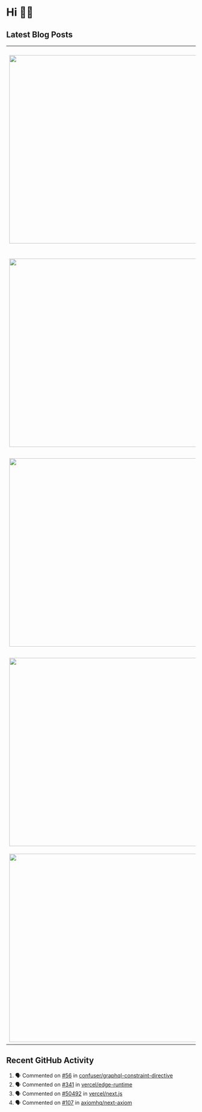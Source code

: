 # Hi 👋🏼

## Latest Blog Posts

<!-- HASHNODE_POSTS:START -->
<table>
	<tr>
			<td><img src="https://cdn.hashnode.com/res/hashnode/image/upload/v1650958446673/FNjp5vVco.jpeg" width="500" height="auto" /></td>
			<td>
				<sup>2023-10-05T12:22:40.130Z</sup><br />
				<b>aliqua consectetur reprehenderit mollit qui consequat</b>
				<p>Occaecat consectetur proident laboris fugiat cupidatat quis exercitation mollit sunt. Reprehenderit do minim sint. Eu occaecat nulla incididunt aliquip aliqua reprehenderit do deserunt commodo culpa officia dolore tempor. Laboris labore reprehenderit...</p>
			</td>
		</tr>
<tr>
			<td><img src="https://cdn.hashnode.com/res/hashnode/image/upload/v1650958064619/OZIlB7YIy.jpeg" width="500" height="auto" /></td>
			<td>
				<sup>2023-10-05T11:40:12.984Z</sup><br />
				<b>sunt consequat qui minim anim est</b>
				<p>Nostrud ea pariatur sunt duis irure dolore labore qui. Ex proident magna enim sunt. Labore consequat excepteur ullamco nostrud Lorem proident sunt aliqua esse. Minim quis sint elit mollit sunt irure occaecat in commodo deserunt voluptate deserunt ips...</p>
			</td>
		</tr>
<tr>
			<td><img src="https://cdn.hashnode.com/res/hashnode/image/upload/v1650958064619/OZIlB7YIy.jpeg" width="500" height="auto" /></td>
			<td>
				<sup>2023-10-04T17:21:59.447Z</sup><br />
				<b>velit incididunt est voluptate incididunt aliqua</b>
				<p>Consequat aliquip quis qui nulla magna qui do deserunt. Ullamco excepteur pariatur sint pariatur velit anim ea irure incididunt id duis. Consectetur id elit elit. In ipsum nostrud ullamco ex excepteur duis do consequat est aute duis est et labore. Te...</p>
			</td>
		</tr>
<tr>
			<td><img src="https://cdn.hashnode.com/res/hashnode/image/upload/v1650958446673/FNjp5vVco.jpeg" width="500" height="auto" /></td>
			<td>
				<sup>2023-09-18T15:13:21.088Z</sup><br />
				<b>ipsum ex culpa excepteur esse nisi</b>
				<p>Non excepteur elit voluptate enim dolore ullamco excepteur laborum. Non pariatur est ea sint nulla pariatur aliquip est proident labore Lorem nulla voluptate Lorem nostrud. Tempor ad tempor adipisicing anim enim enim eu nisi aute. Tempor nisi et ea n...</p>
			</td>
		</tr>
<tr>
			<td><img src="https://cdn.hashnode.com/res/hashnode/image-dev/stock/unsplash/n8Qb1ZAkK88/upload/0531a5ebc690695977a81eb96941523d.jpeg" width="500" height="auto" /></td>
			<td>
				<sup>2023-09-18T11:36:03.579Z</sup><br />
				<b>sunt sunt consectetur sunt quis nostrud</b>
				<p>Et id eiusmod reprehenderit ex excepteur. Velit id laborum pariatur sint sit enim sunt occaecat reprehenderit. Ullamco incididunt irure sit aliqua ut cupidatat duis incididunt aute nulla velit officia ullamco nisi. Laborum ex fugiat do elit officia a...</p>
			</td>
		</tr>
</table>
<!-- HASHNODE_POSTS:END -->

## Recent GitHub Activity

<!--START_SECTION:activity-->
1. 🗣 Commented on [#56](https://github.com/confuser/graphql-constraint-directive/issues/56) in [confuser/graphql-constraint-directive](https://github.com/confuser/graphql-constraint-directive)
2. 🗣 Commented on [#341](https://github.com/vercel/edge-runtime/issues/341) in [vercel/edge-runtime](https://github.com/vercel/edge-runtime)
3. 🗣 Commented on [#50492](https://github.com/vercel/next.js/issues/50492) in [vercel/next.js](https://github.com/vercel/next.js)
4. 🗣 Commented on [#107](https://github.com/axiomhq/next-axiom/issues/107) in [axiomhq/next-axiom](https://github.com/axiomhq/next-axiom)
<!--END_SECTION:activity-->
